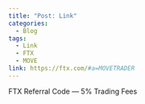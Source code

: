 ```yaml
---
title: "Post: Link"
categories:
  - Blog
tags:
  - Link
  - FTX
  - MOVE
link: https://ftx.com/#a=MOVETRADER
---
```


FTX Referral Code — 5% Trading Fees
